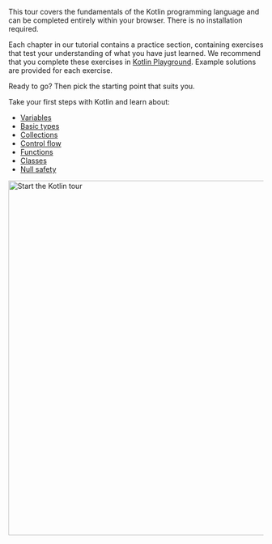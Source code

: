 [//]: # (title: Welcome to our tour of Kotlin!)

This tour covers the fundamentals of the Kotlin programming language and can be completed entirely within your 
browser. There is no installation required.

Each chapter in our tutorial contains a practice section, containing exercises that test your understanding of what
you have just learned. We recommend that you complete these exercises in [Kotlin Playground](https://play.kotlinlang.org).
Example solutions are provided for each exercise.

Ready to go? Then pick the starting point that suits you.

Take your first steps with Kotlin and learn about:
* [Variables](kotlin-tour-hello-world.md)
* [Basic types](kotlin-tour-types.md)
* [Collections](kotlin-tour-collections.md)
* [Control flow](kotlin-tour-control-flow.md)
* [Functions](kotlin-tour-functions.md)
* [Classes](kotlin-tour-classes-part-1.md)
* [Null safety](kotlin-tour-null-safety.md)

<a href="kotlin-tour-hello-world.md"><img src="start-kotlin-tour.svg" width="700" alt="Start the Kotlin tour"/></a>

<!---
## Intermediate
<u>Intermediate</u>

Ready for the next level? Learn about:
* Interfaces
* Companion objects
* Nested classes

## Advanced
<u>Advanced</u>

To use Kotlin to its maximum potential, learn about:
* Generics
* Coroutines
-->